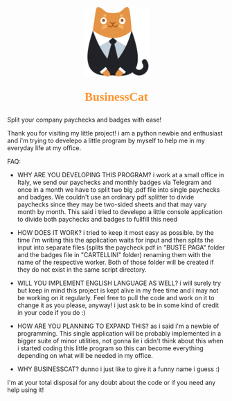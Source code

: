 
<p align="center"><img width="150" height="160" src="https://github.com/TheUruz/BusinessCat/blob/main/config_files/imgs/BusinessCat.png?raw=true"/></p>
<p align="center" style="font-family:Calibri,serif; font-size:28px; font-weight:900; color:#ff9632">BusinessCat</p>

Split your company paychecks and badges with ease!

Thank you for visiting my little project! i am a python newbie and enthusiast and i'm trying to develepo a little program by myself to help me in my everyday life at my office.

FAQ:

- WHY ARE YOU DEVELOPING THIS PROGRAM?
i work at a small office in Italy, we send our paychecks and monthly badges via Telegram and once in a month we have to split two big .pdf file into single paychecks and badges. We couldn't use an ordinary pdf splitter to divide paychecks since they may be two-sided sheets and that may vary month by month. This said i tried to develepo a little console application to divide both paychecks and badges to fullfill this need

- HOW DOES IT WORK?
i tried to keep it most easy as possible. by the time i'm writing this the application waits for input and then splits the input into separate files (splits the paycheck pdf in "BUSTE PAGA" folder and the badges file in "CARTELLINI" folder) renaming them with the name of the respective worker. Both of those folder will be created if they do not exist in the same script directory.

- WILL YOU IMPLEMENT ENGLISH LANGUAGE AS WELL?
i will surely try but keep in mind this project is kept alive in my free time and i may not be working on it regularly. Feel free to pull the code and work on it to change it as you please, anyway! i just ask to be in some kind of credit in your code if you do :)

- HOW ARE YOU PLANNING TO EXPAND THIS?
as i said i'm a newbie of programming. This single application will be probably implemented in a bigger suite of minor utilities, not gonna lie i didn't think about this when i started coding this little program so this can become everything depending on what will be needed in my office.

- WHY BUSINESSCAT?
dunno i just like to give it a funny name i guess :)


I'm at your total disposal for any doubt about the code or if you need any help using it! 
